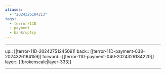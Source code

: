 ```yaml
---
aliases:
  - "2024326184213"
tags:
  - terror/11D
  - payment
  - bankruptcy
---
```




***

up:: [[terror-11D-2024275124509]]
back:: [[terror-11D-payment-038-2024326184159]]
forward:: [[terror-11D-payment-040-2024326184220]]
layer:: [[brokenscale|layer-333]]

***
